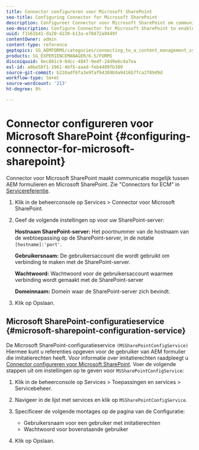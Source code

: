 ```yaml
---
title: Connector configureren voor Microsoft SharePoint
seo-title: Configuring Connector for Microsoft SharePoint
description: Configureer Connector voor Microsoft SharePoint om communicatie tussen AEM formulieren en Microsoft SharePoint mogelijk te maken.
seo-description: Configure Connector for Microsoft SharePoint to enable communication between AEM forms and Microsoft SharePoint.
uuid: f1561b41-da20-4220-b13a-e78472a9449f
contentOwner: admin
content-type: reference
geptopics: SG_AEMFORMS/categories/connecting_to_a_content_management_system
products: SG_EXPERIENCEMANAGER/6.5/FORMS
discoiquuid: 0ec881c9-8dcc-4847-9edf-24d9e6c4a7ea
exl-id: a8be58f1-1961-4bf5-aaad-feb4489fb389
source-git-commit: b220adf6fa3e9faf94389b9a9416b7fca2f89d9d
workflow-type: tm+mt
source-wordcount: '213'
ht-degree: 0%

---
```


# Connector configureren voor Microsoft SharePoint {#configuring-connector-for-microsoft-sharepoint}

Connector voor Microsoft SharePoint maakt communicatie mogelijk tussen AEM formulieren en Microsoft SharePoint. Zie &quot;Connectors for ECM&quot; in [Servicereferentie](https://www.adobe.com/go/learn_aemforms_services_63).

1. Klik in de beheerconsole op Services > Connector voor Microsoft SharePoint.
1. Geef de volgende instellingen op voor uw SharePoint-server:

   **Hostnaam SharePoint-server:** Het poortnummer van de hostnaam van de webtoepassing op de SharePoint-server, in de notatie `[hostname]:'port'`.

   **Gebruikersnaam:** De gebruikersaccount die wordt gebruikt om verbinding te maken met de SharePoint-server.

   **Wachtwoord:** Wachtwoord voor de gebruikersaccount waarmee verbinding wordt gemaakt met de SharePoint-server

   **Domeinnaam:** Domein waar de SharePoint-server zich bevindt.

1. Klik op Opslaan.

## Microsoft SharePoint-configuratieservice {#microsoft-sharepoint-configuration-service}

De Microsoft SharePoint-configuratieservice `(MSSharePointConfigService)` Hiermee kunt u referenties opgeven voor de gebruiker van AEM formulier die imitatierechten heeft. Voor informatie over imitatierechten raadpleegt u [Connector configureren voor Microsoft SharePoint](https://help.adobe.com/en_US/AEMForms/6.1/SharePointConfig/index.html). Voer de volgende stappen uit om instellingen op te geven voor `MSSharePointConfigService`:

1. Klik in de beheerconsole op Services > Toepassingen en services > Servicebeheer.
1. Navigeer in de lijst met services en klik op `MSSharePointConfigService`.
1. Specificeer de volgende montages op de pagina van de Configuratie:

   * Gebruikersnaam voor een gebruiker met imitatierechten
   * Wachtwoord voor bovenstaande gebruiker

1. Klik op Opslaan.
